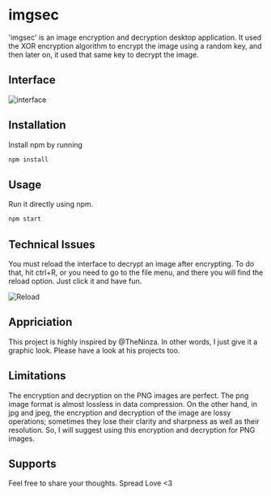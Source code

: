 # imgsec

'imgsec' is an image encryption and decryption desktop application. It used the XOR encryption algorithm to encrypt the image using a random key, and then later on, it used that same key to decrypt the image.

## Interface

![interface](https://github.com/csenasrullah/imgsec/assets/150243557/ae14511b-181a-44aa-a6b7-5e870e925b4c)


## Installation
Install npm by running

```sh
npm install
```

## Usage

Run it directly using npm.

```sh
npm start
```

## Technical Issues

You must reload the interface to decrypt an image after encrypting. To do that, hit ctrl+R, or you need to go to the file menu, and there you will find the reload option. Just click it and have fun.

![Reload](https://github.com/csenasrullah/imgsec/assets/150243557/9dbedd93-682d-4387-b06b-260391ebd432)



## Appriciation
This project is highly inspired by @TheNinza. In other words, I just give it a graphic look. Please have a look at his projects too.


## Limitations

The encryption and decryption on the PNG images are perfect. The png image format is almost lossless in data compression. On the other hand, in jpg and jpeg, the encryption and decryption of the image are lossy operations; sometimes they lose their clarity and sharpness as well as their resolution. So, I will suggest using this encryption and decryption for PNG images.


## Supports
Feel free to share your thoughts. Spread Love <3
